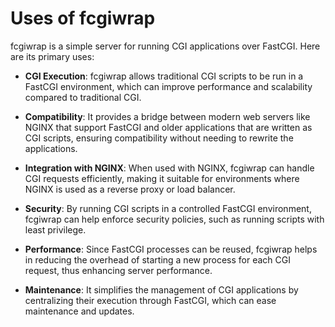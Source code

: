 # Uses of fcgiwrap

fcgiwrap is a simple server for running CGI applications over FastCGI. Here are its primary uses:

- **CGI Execution**: fcgiwrap allows traditional CGI scripts to be run in a FastCGI environment, which can improve performance and scalability compared to traditional CGI.

- **Compatibility**: It provides a bridge between modern web servers like NGINX that support FastCGI and older applications that are written as CGI scripts, ensuring compatibility without needing to rewrite the applications.

- **Integration with NGINX**: When used with NGINX, fcgiwrap can handle CGI requests efficiently, making it suitable for environments where NGINX is used as a reverse proxy or load balancer.

- **Security**: By running CGI scripts in a controlled FastCGI environment, fcgiwrap can help enforce security policies, such as running scripts with least privilege.

- **Performance**: Since FastCGI processes can be reused, fcgiwrap helps in reducing the overhead of starting a new process for each CGI request, thus enhancing server performance.

- **Maintenance**: It simplifies the management of CGI applications by centralizing their execution through FastCGI, which can ease maintenance and updates.


